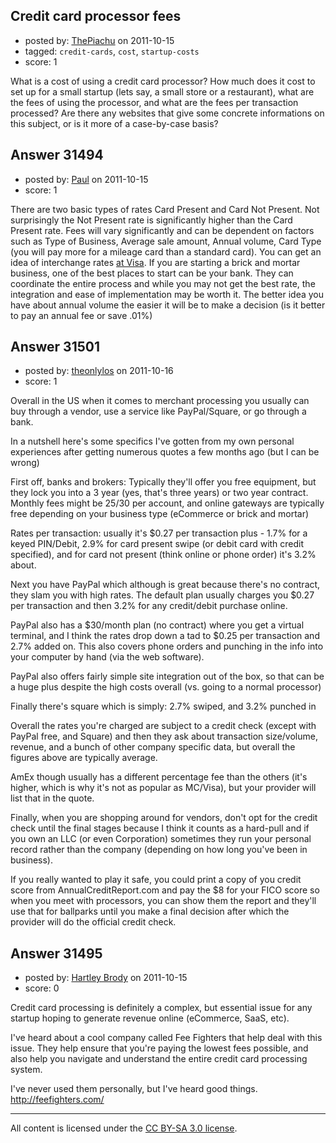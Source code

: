 ## Credit card processor fees

- posted by: [ThePiachu](https://stackexchange.com/users/-1/13762-thepiachu) on 2011-10-15
- tagged: `credit-cards`, `cost`, `startup-costs`
- score: 1

What is a cost of using a credit card processor? How much does it cost to set up for a small startup (lets say, a small store or a restaurant), what are the fees of using the processor, and what are the fees per transaction processed? Are there any websites that give some concrete informations on this subject, or is it more of a case-by-case basis?


## Answer 31494

- posted by: [Paul](https://stackexchange.com/users/-1/1618-paul) on 2011-10-15
- score: 1

<p>There are two basic types of rates
Card Present and Card Not Present.  Not surprisingly the Not Present rate is significantly higher than the Card Present rate.  Fees will vary significantly and can be dependent on factors such as Type of Business, Average sale amount, Annual volume, Card Type (you will pay more for a mileage card than a standard card).  You can get an idea of interchange rates <a href="http://usa.visa.com/merchants/operations/interchange_rates.html" rel="nofollow">at Visa</a>.  If you are starting a brick and mortar business, one of the best places to start can be your bank.  They can coordinate the entire process and while you may not get the best rate, the integration and ease of implementation may be worth it.  The better idea you have about annual volume the easier it will be to make a decision (is it better to pay an annual fee or save .01%)</p>



## Answer 31501

- posted by: [theonlylos](https://stackexchange.com/users/-1/11985-theonlylos) on 2011-10-16
- score: 1

Overall in the US when it comes to merchant processing you usually can buy through a vendor, use a service like PayPal/Square, or go through a bank.

In a nutshell here's some specifics I've gotten from my own personal experiences after getting numerous quotes a few months ago (but I can be wrong)

First off, banks and brokers:  Typically they'll offer you free equipment, but they lock you into a 3 year (yes, that's three years) or two year contract. Monthly fees might be $25/$30 per account, and online gateways are typically free depending on your business type (eCommerce or brick and mortar)

Rates per transaction:  usually it's $0.27 per transaction plus - 1.7% for a keyed PIN/Debit, 2.9% for card present swipe (or debit card with credit specified), and for card not present (think online or phone order) it's 3.2% about.

Next you have PayPal which although is great because there's no contract, they slam you with high rates. The default plan usually charges you $0.27 per transaction and then 3.2% for any credit/debit purchase online. 

PayPal also has a $30/month plan (no contract) where you get a virtual terminal, and I think the rates drop down a tad to $0.25 per transaction and 2.7% added on. This also covers phone orders and punching in the info into your computer by hand (via the web software).

PayPal also offers fairly simple site integration out of the box, so that can be a huge plus despite the high costs overall (vs. going to a normal processor)

Finally there's square which is simply:  2.7% swiped, and 3.2% punched in

Overall the rates you're charged are subject to a credit check (except with PayPal free, and Square) and then they ask about transaction size/volume, revenue, and a bunch of other company specific data, but overall the figures above are typically average.

AmEx though usually has a different percentage fee than the others (it's higher, which is why it's not as popular as MC/Visa), but your provider will list that in the quote.

Finally, when you are shopping around for vendors, don't opt for the credit check until the final stages because I think it counts as a hard-pull and if you own an LLC (or even Corporation) sometimes they run your personal record rather than the company (depending on how long you've been in business).

If you really wanted to play it safe, you could print a copy of you credit score from AnnualCreditReport.com and pay the $8 for your FICO score so when you meet with processors, you can show them the report and they'll use that for ballparks until you make a final decision after which the provider will do the official credit check.


## Answer 31495

- posted by: [Hartley Brody](https://stackexchange.com/users/-1/8362-hartley-brody) on 2011-10-15
- score: 0

<p>Credit card processing is definitely a complex, but essential issue for any startup hoping to generate revenue online (eCommerce, SaaS, etc).</p>

<p>I've heard about a cool company called Fee Fighters that help deal with this issue. They help ensure that you're paying the lowest fees possible, and also help you navigate and understand the entire credit card processing system.</p>

<p>I've never used them personally, but I've heard good things. <a href="http://feefighters.com/" rel="nofollow">http://feefighters.com/</a></p>




---

All content is licensed under the [CC BY-SA 3.0 license](https://creativecommons.org/licenses/by-sa/3.0/).
